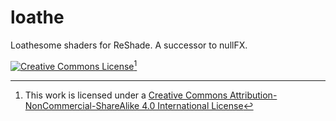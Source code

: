# loathe
Loathesome shaders for ReShade. A successor to nullFX.

[![Creative Commons License](https://i.creativecommons.org/l/by-nc-sa/4.0/80x15.png)][by-nc-sa][^1]

[by-nc-sa]: http://creativecommons.org/licenses/by-nc-sa/4.0/
[^1]: This work is licensed under a [Creative Commons Attribution-NonCommercial-ShareAlike 4.0 International License][by-nc-sa]
